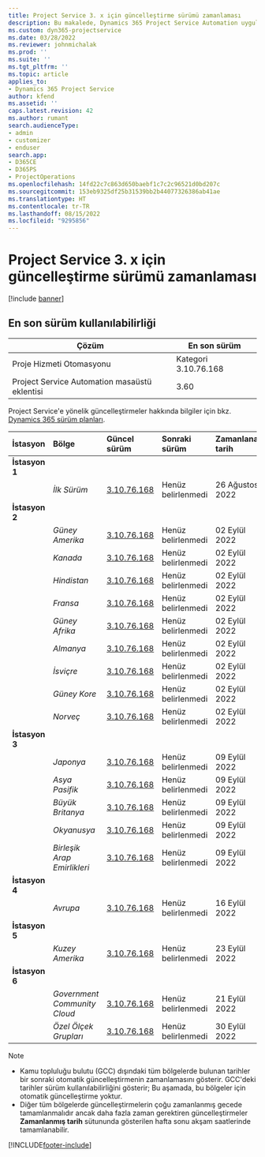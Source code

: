 ```yaml
---
title: Project Service 3. x için güncelleştirme sürümü zamanlaması
description: Bu makalede, Dynamics 365 Project Service Automation uygulamasının kullanılabilir ve yaklaşan sürümleri hakkında bilgiler sağlanmaktadır.
ms.custom: dyn365-projectservice
ms.date: 03/28/2022
ms.reviewer: johnmichalak
ms.prod: ''
ms.suite: ''
ms.tgt_pltfrm: ''
ms.topic: article
applies_to:
- Dynamics 365 Project Service
author: kfend
ms.assetid: ''
caps.latest.revision: 42
ms.author: rumant
search.audienceType:
- admin
- customizer
- enduser
search.app:
- D365CE
- D365PS
- ProjectOperations
ms.openlocfilehash: 14fd22c7c863d650baebf1c7c2c96521d0bd207c
ms.sourcegitcommit: 153eb9325df25b31539bb2b44077326386ab41ae
ms.translationtype: HT
ms.contentlocale: tr-TR
ms.lasthandoff: 08/15/2022
ms.locfileid: "9295856"
---
```

# <a name="update-release-schedule-for-project-service-3x"></a>Project Service 3. x için güncelleştirme sürümü zamanlaması

[!include [banner](../includes/psa-now-project-operations.md)]

## <a name="latest-version-availability"></a>En son sürüm kullanılabilirliği

| Çözüm  | En son sürüm |
|-------|----|
| Proje Hizmeti Otomasyonu    | Kategori 3.10.76.168 |
| Project Service Automation masaüstü eklentisi                | 3.60          |

Project Service'e yönelik güncelleştirmeler hakkında bilgiler için bkz. [Dynamics 365 sürüm planları](/dynamics365/release-plans/). 

| İstasyon  | Bölge | Güncel sürüm | Sonraki sürüm |  Zamanlanan tarih
| :---   | :---   | :---   | :---   |:---   |         
|<strong>İstasyon 1</strong> | |  |  | |
| | <i>İlk Sürüm</i> | [3.10.76.168](whats-new-ur-45.md) | Henüz belirlenmedi | 26 Ağustos 2022
|<strong>İstasyon 2</strong> | |  |  | |
| | <i>Güney Amerika</i> | [3.10.76.168](whats-new-ur-45.md) | Henüz belirlenmedi | 02 Eylül 2022
| | <i>Kanada</i> | [3.10.76.168](whats-new-ur-45.md) | Henüz belirlenmedi | 02 Eylül 2022
| | <i>Hindistan</i> | [3.10.76.168](whats-new-ur-45.md) | Henüz belirlenmedi | 02 Eylül 2022
| | <i>Fransa</i> | [3.10.76.168](whats-new-ur-45.md) | Henüz belirlenmedi | 02 Eylül 2022
| | <i>Güney Afrika</i> | [3.10.76.168](whats-new-ur-45.md) | Henüz belirlenmedi | 02 Eylül 2022
| | <i>Almanya</i> | [3.10.76.168](whats-new-ur-45.md) | Henüz belirlenmedi | 02 Eylül 2022
| | <i>İsviçre</i> | [3.10.76.168](whats-new-ur-45.md) | Henüz belirlenmedi | 02 Eylül 2022
| | <i>Güney Kore</i> | [3.10.76.168](whats-new-ur-45.md) | Henüz belirlenmedi | 02 Eylül 2022
| | <i>Norveç</i> | [3.10.76.168](whats-new-ur-45.md) | Henüz belirlenmedi | 02 Eylül 2022
|<strong>İstasyon 3</strong> | |  |  | |
| | <i>Japonya</i> | [3.10.76.168](whats-new-ur-45.md) | Henüz belirlenmedi | 09 Eylül 2022
| | <i>Asya Pasifik</i> | [3.10.76.168](whats-new-ur-45.md) | Henüz belirlenmedi | 09 Eylül 2022
| | <i>Büyük Britanya</i> | [3.10.76.168](whats-new-ur-45.md) | Henüz belirlenmedi | 09 Eylül 2022
| | <i>Okyanusya</i> | [3.10.76.168](whats-new-ur-45.md) | Henüz belirlenmedi | 09 Eylül 2022
| | <i>Birleşik Arap Emirlikleri</i> | [3.10.76.168](whats-new-ur-45.md) | Henüz belirlenmedi | 09 Eylül 2022
|<strong>İstasyon 4</strong> | |  |  | |
| | <i>Avrupa</i> | [3.10.76.168](whats-new-ur-45.md) | Henüz belirlenmedi | 16 Eylül 2022
|<strong>İstasyon 5</strong> | |  |  | |
| | <i>Kuzey Amerika</i> | [3.10.76.168](whats-new-ur-45.md) | Henüz belirlenmedi | 23 Eylül 2022
|<strong>İstasyon 6</strong> | |  |  | |
| | <i>Government Community Cloud</i> | [3.10.76.168](whats-new-ur-45.md) | Henüz belirlenmedi | 21 Eylül 2022
| | <i>Özel Ölçek Grupları</i> | [3.10.76.168](whats-new-ur-45.md) | Henüz belirlenmedi | 30 Eylül 2022




>[!Note]
> - Kamu topluluğu bulutu (GCC) dışındaki tüm bölgelerde bulunan tarihler bir sonraki otomatik güncelleştirmenin zamanlamasını gösterir. GCC'deki tarihler sürüm kullanılabilirliğini gösterir; Bu aşamada, bu bölgeler için otomatik güncelleştirme yoktur.
> - Diğer tüm bölgelerde güncelleştirmelerin çoğu zamanlanmış gecede tamamlanmalıdır ancak daha fazla zaman gerektiren güncelleştirmeler **Zamanlanmış tarih** sütununda gösterilen hafta sonu akşam saatlerinde tamamlanabilir.


[!INCLUDE[footer-include](../includes/footer-banner.md)]
